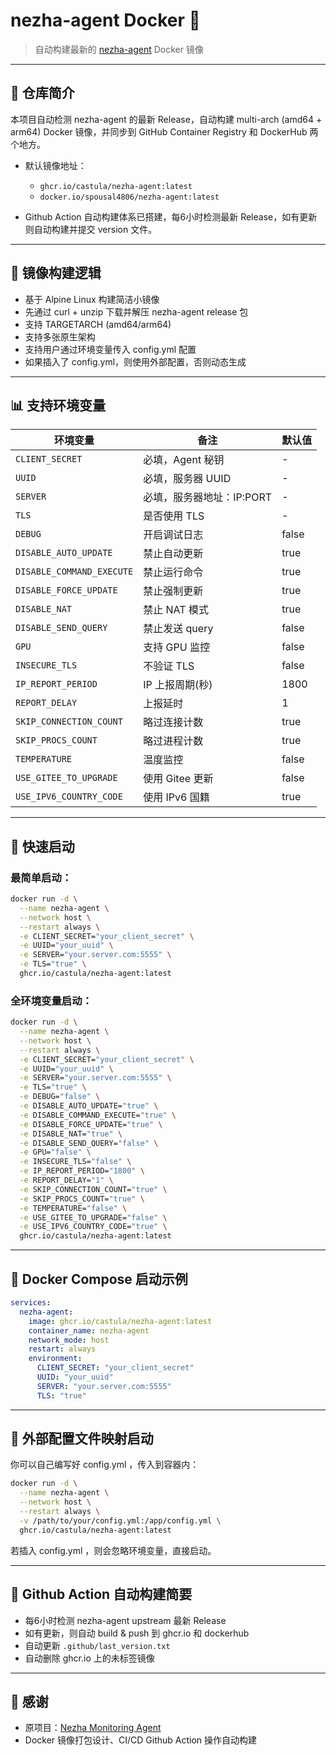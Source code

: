 # nezha-agent Docker 🚀

> 自动构建最新的 [nezha-agent](https://github.com/nezhahq/agent) Docker 镜像

---

## 🌟 仓库简介

本项目自动检测 nezha-agent 的最新 Release，自动构建 multi-arch (amd64 + arm64) Docker 镜像，并同步到 GitHub Container Registry 和 DockerHub 两个地方。

* 默认镜像地址：

  * `ghcr.io/castula/nezha-agent:latest`
  * `docker.io/spousal4806/nezha-agent:latest`

* Github Action 自动构建体系已搭建，每6小时检测最新 Release，如有更新则自动构建并提交 version 文件。

---

## 🔧 镜像构建逻辑

* 基于 Alpine Linux 构建简洁小镜像
* 先通过 curl + unzip 下载并解压 nezha-agent release 包
* 支持 TARGETARCH (amd64/arm64)
* 支持多张原生架构
* 支持用户通过环境变量传入 config.yml 配置
* 如果插入了 config.yml，则使用外部配置，否则动态生成

---

## 📊 支持环境变量

| 环境变量                      | 备注                | 默认值   |
| ------------------------- | ----------------- | ----- |
| `CLIENT_SECRET`           | 必填，Agent 秘钥       | -     |
| `UUID`                    | 必填，服务器 UUID       | -     |
| `SERVER`                  | 必填，服务器地址：IP\:PORT | -     |
| `TLS`                     | 是否使用 TLS          | -     |
| `DEBUG`                   | 开启调试日志            | false |
| `DISABLE_AUTO_UPDATE`     | 禁止自动更新            | true  |
| `DISABLE_COMMAND_EXECUTE` | 禁止运行命令            | true  |
| `DISABLE_FORCE_UPDATE`    | 禁止强制更新            | true  |
| `DISABLE_NAT`             | 禁止 NAT 模式         | true  |
| `DISABLE_SEND_QUERY`      | 禁止发送 query        | false |
| `GPU`                     | 支持 GPU 监控         | false |
| `INSECURE_TLS`            | 不验证 TLS           | false |
| `IP_REPORT_PERIOD`        | IP 上报周期(秒)        | 1800  |
| `REPORT_DELAY`            | 上报延时              | 1     |
| `SKIP_CONNECTION_COUNT`   | 略过连接计数            | true  |
| `SKIP_PROCS_COUNT`        | 略过进程计数            | true  |
| `TEMPERATURE`             | 温度监控              | false |
| `USE_GITEE_TO_UPGRADE`    | 使用 Gitee 更新       | false |
| `USE_IPV6_COUNTRY_CODE`   | 使用 IPv6 国籍        | true  |

---

## 🔄 快速启动

### 最简单启动：

```bash
docker run -d \
  --name nezha-agent \
  --network host \
  --restart always \
  -e CLIENT_SECRET="your_client_secret" \
  -e UUID="your_uuid" \
  -e SERVER="your.server.com:5555" \
  -e TLS="true" \
  ghcr.io/castula/nezha-agent:latest
```

### 全环境变量启动：

```bash
docker run -d \
  --name nezha-agent \
  --network host \
  --restart always \
  -e CLIENT_SECRET="your_client_secret" \
  -e UUID="your_uuid" \
  -e SERVER="your.server.com:5555" \
  -e TLS="true" \
  -e DEBUG="false" \
  -e DISABLE_AUTO_UPDATE="true" \
  -e DISABLE_COMMAND_EXECUTE="true" \
  -e DISABLE_FORCE_UPDATE="true" \
  -e DISABLE_NAT="true" \
  -e DISABLE_SEND_QUERY="false" \
  -e GPU="false" \
  -e INSECURE_TLS="false" \
  -e IP_REPORT_PERIOD="1800" \
  -e REPORT_DELAY="1" \
  -e SKIP_CONNECTION_COUNT="true" \
  -e SKIP_PROCS_COUNT="true" \
  -e TEMPERATURE="false" \
  -e USE_GITEE_TO_UPGRADE="false" \
  -e USE_IPV6_COUNTRY_CODE="true" \
  ghcr.io/castula/nezha-agent:latest
```

---

## 🚿 Docker Compose 启动示例

```yaml
services:
  nezha-agent:
    image: ghcr.io/castula/nezha-agent:latest
    container_name: nezha-agent
    network_mode: host
    restart: always
    environment:
      CLIENT_SECRET: "your_client_secret"
      UUID: "your_uuid"
      SERVER: "your.server.com:5555"
      TLS: "true"
```

---

## 🔧 外部配置文件映射启动

你可以自己编写好 config.yml ，传入到容器内：

```bash
docker run -d \
  --name nezha-agent \
  --network host \
  --restart always \
  -v /path/to/your/config.yml:/app/config.yml \
  ghcr.io/castula/nezha-agent:latest
```

若插入 config.yml ，则会忽略环境变量，直接启动。

---

## 🚀 Github Action 自动构建简要

* 每6小时检测 nezha-agent upstream 最新 Release
* 如有更新，则自动 build & push 到 ghcr.io 和 dockerhub
* 自动更新 `.github/last_version.txt`
* 自动删除 ghcr.io 上的未标签镜像

---

## 🎉 感谢

* 原项目：[Nezha Monitoring Agent](https://github.com/nezhahq/agent)
* Docker 镜像打包设计、CI/CD Github Action 操作自动构建
